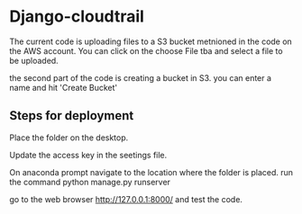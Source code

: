 # Django-cloudtrail
The current code is uploading files to a S3 bucket metnioned in the code on the AWS account. You can click on the choose File tba and select a file to be uploaded.

the second part of the code is creating a bucket in S3. you can enter a name and hit 'Create Bucket'

## Steps for deployment
  Place the folder on the desktop.
  
  Update the access key in the seetings file.
  
  On anaconda prompt navigate to the location where the folder is placed.
  run the command python manage.py runserver
  
  go to the web browser http://127.0.0.1:8000/ and test the code.
